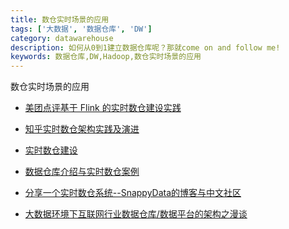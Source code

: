 ```yaml
---
title: 数仓实时场景的应用
tags: ['大数据', '数据仓库', 'DW']
category: datawarehouse
description: 如何从0到1建立数据仓库呢？那就come on and follow me!
keywords: 数据仓库,DW,Hadoop,数仓实时场景的应用
---
```


数仓实时场景的应用

- [美团点评基于 Flink 的实时数仓建设实践](https://www.jianshu.com/p/1f66be648b02)

- [知乎实时数仓架构实践及演进
](https://blog.csdn.net/cqacry2798/article/details/88101580)

- [实时数仓建设](https://www.jianshu.com/p/560c2598e3d5)

- [数据仓库介绍与实时数仓案例](https://yq.aliyun.com/articles/691541)

- [分享一个实时数仓系统--SnappyData的博客与中文社区](https://blog.csdn.net/lmalds/article/details/80051137)

- [大数据环境下互联网行业数据仓库/数据平台的架构之漫谈](https://blog.csdn.net/varyall/article/details/79291766)

